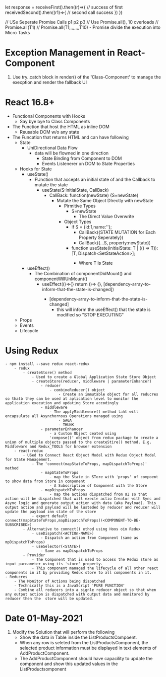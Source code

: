 let response = receiveFirst().then((r)=>{
    // success of first
    receivedSecond().then((r1)=>{
        // second call success
    })
})

// USe Seperate Promise Calls
p1
p2
p3
// Use Promise.all(), 10 overloads
// Promise.all(T1)
// Promise.all(T1,,,,,,,,T10)
    - Promise divide the execution into Micro Tasks



 # Exception Management in React-Component
1. Use try..catch block in render() of the 'Class-Component' to manage the execption and render the fallback UI 

# React 16.8+
-  Functional Components with Hooks
    - Say bye bye to Class Components    
- The Function that host the HTML as inline DOM 
    - Reusable DOM w/o any state
- The Funcation that returns HTML and can have following
    - State
        - UniDirectional Data Flow
            - data will be flowned in one direction
                - State Binding from Component to DOM
                - Events Listenerer on DOM to State Properties
    - Hooks for State
        - useState()
            - FUnction that accepts an initial state of and the Callback to mutate the state   
                - useState(S:InitialState, CallBack)
                    - CallBack: function(newState) {S=newState}
                        - Mutate the Same Object DIrectly with newState
                            - Pirmitive Types
                                - S=newState 
                                    - The Direct Value Overwrite
                            - Object Types
                                - If S = {id:1,name:''};     
                                    - CallBack({STATE MUTATION for Each Property Seperately})
                                    - CallBack({...S, property:newState})     
                                -   function useState<T>(initialState: T | (() => T)): [T, Dispatch<SetStateAction<T>>];  
                                    - Where T is State
        - useEffect()
            - The Combination of componentDidMount() and componentWillUnMount()
                - useEffect(()=>{<Logic-to-be-executed-post-endering-LIKECOMPONENTDIDMOUNT>} return ()=> {<LOGIC-TO-BE-EXECUTED-DURING-COMPONENT-UNMOUNTING>}, [dependency-array-to-inform-that-the-state-is-changed])
                    - [dependency-array-to-inform-that-the-state-is-changed]
                        - this will inform the useEffect() that the state is modified so "STOP EXECUTING"                                   
    - Props
    - Events
    - Lifecycle

# Using Redux
    - npm install --save redux react-redux
        - redux
            - createStore() method
                - Used to create a Global Application State Store Object
                - createStore(reducer, middleware | parameterEnhancer)
                    - reducer
                        - combineReducer() object
                            - Create an immutable object for all reducres so thatb they can be used at aplication level to monitor the application execution and updating Store accodingly
                    - middleware
                        - The applyMiddleware() method taht will encapsulate all Asynchornous Operations managed using
                            - SAGA
                            - THUNK
                    - parameterEnhancer
                        - a Custom Object ceated using 
                        'compose()' object from redux package to create a union of multiple objects passed to the createStire() method. E.g. Middleware and Redux_TOOLS for browser extension   
        - react-redux
            - USed to Connect React Object Model with Redux Object Model for State Management.
                - The 'connect(mapStateToProps, mapDispatchToProps)' method
                    - mapStateToProps
                        - map the State in STore with 'props' of compoent to show data from Store in component
                        - A Subscription of Component with the Store
                    - mapDispatchToProps
                        - map the actions dispatched from UI so that action will be dispatched that will execte actio Creator with Sync and Async logic and generate output action with data (aka Payload). This output action and payload will be lusteded by reducer and reducer will update the payload inn state of the store      
                - export default connect(mapStateToProps,mapDispatchToProps)(<COMPONENT-TO-BE-SUBSCRIBED>)
            - Alternative to connect() ethod using Hoos oin Redux
                - useDispatch(<ACTIOn-NAME>)
                    - Dispatch an action from Component (same as mpDispatchToProps)
                - useSelector(<STATE>)
                    - Same as mapDispatchToProps  
            - Provider
                - The Component that is used to access the Redux store as input pareameter using its 'store' property.
                - This component managed the lifecycle of all other react components in it by providing Redux store to all components in it.               
    - Reducres
        - The Monitor of Actions being dispatched
        - Technically this is a JavaScript 'PURE FUNCTION'     
        - Combine all reducers into a signle reducer object so that when any output action is dispatched with output data and monitored by reducer then the  store will be updated.                    


# Date 01-May-2021

1.  Modify the Solution that will perform the following
    - Show the data in Table inside the ListProductsCompoent.
    - When any row is seleted from the ListProductsComponent, the selected product information must be displayed in text elements of AddProductComponent.
    - The AddProductComponent should have capacility to update the component and show this updated values in the ListProductsomponent 

